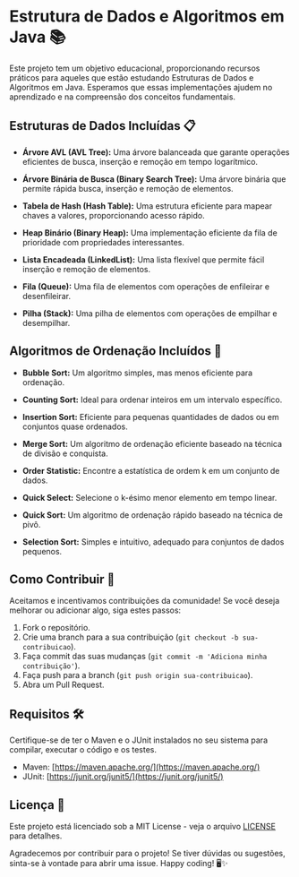 # Estrutura de Dados e Algoritmos em Java 📚

Este projeto tem um objetivo educacional, proporcionando recursos práticos para aqueles que estão estudando Estruturas de Dados e Algoritmos em Java. Esperamos que essas implementações ajudem no aprendizado e na compreensão dos conceitos fundamentais.

## Estruturas de Dados Incluídas 📋

- **Árvore AVL (AVL Tree):** Uma árvore balanceada que garante operações eficientes de busca, inserção e remoção em tempo logarítmico.
  
- **Árvore Binária de Busca (Binary Search Tree):** Uma árvore binária que permite rápida busca, inserção e remoção de elementos.

- **Tabela de Hash (Hash Table):** Uma estrutura eficiente para mapear chaves a valores, proporcionando acesso rápido.

- **Heap Binário (Binary Heap):** Uma implementação eficiente da fila de prioridade com propriedades interessantes.

- **Lista Encadeada (LinkedList):** Uma lista flexível que permite fácil inserção e remoção de elementos.

- **Fila (Queue):** Uma fila de elementos com operações de enfileirar e desenfileirar.

- **Pilha (Stack):** Uma pilha de elementos com operações de empilhar e desempilhar.

## Algoritmos de Ordenação Incluídos 🔄

- **Bubble Sort:** Um algoritmo simples, mas menos eficiente para ordenação.

- **Counting Sort:** Ideal para ordenar inteiros em um intervalo específico.

- **Insertion Sort:** Eficiente para pequenas quantidades de dados ou em conjuntos quase ordenados.

- **Merge Sort:** Um algoritmo de ordenação eficiente baseado na técnica de divisão e conquista.

- **Order Statistic:** Encontre a estatística de ordem k em um conjunto de dados.

- **Quick Select:** Selecione o k-ésimo menor elemento em tempo linear.

- **Quick Sort:** Um algoritmo de ordenação rápido baseado na técnica de pivô.

- **Selection Sort:** Simples e intuitivo, adequado para conjuntos de dados pequenos.

## Como Contribuir 🤝

Aceitamos e incentivamos contribuições da comunidade! Se você deseja melhorar ou adicionar algo, siga estes passos:

1. Fork o repositório.
2. Crie uma branch para a sua contribuição (`git checkout -b sua-contribuicao`).
3. Faça commit das suas mudanças (`git commit -m 'Adiciona minha contribuição'`).
4. Faça push para a branch (`git push origin sua-contribuicao`).
5. Abra um Pull Request.

## Requisitos 🛠️

Certifique-se de ter o Maven e o JUnit instalados no seu sistema para compilar, executar o código e os testes.

- Maven: [https://maven.apache.org/](https://maven.apache.org/)
- JUnit: [https://junit.org/junit5/](https://junit.org/junit5/)

## Licença 📜

Este projeto está licenciado sob a MIT License - veja o arquivo [LICENSE](LICENSE) para detalhes.

Agradecemos por contribuir para o projeto! Se tiver dúvidas ou sugestões, sinta-se à vontade para abrir uma issue. Happy coding! 🖥️✨

